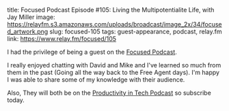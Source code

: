title: Focused Podcast Episode #105: Living the Multipotentialite Life, with Jay Miller
image: https://relayfm.s3.amazonaws.com/uploads/broadcast/image_2x/34/focused_artwork.png
slug: focused-105
tags: guest-appearance, podcast, relay.fm
link: https://www.relay.fm/focused/105

I had the privilege of being a guest on the [Focused Podcast](https://www.relay.fm/focused/105).

I really enjoyed chatting with David and Mike and I've learned so much from
them in the past (Going all the way back to the Free Agent days). I'm happy I
was able to share some of my knowledge with their audience. 

Also, They will both be on the [Productivity in Tech
Podcast](https:podcast.productivityintech.com/subscribe) so subscribe today.

